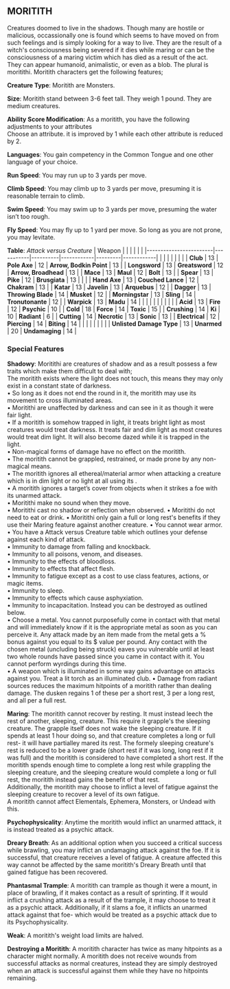 ## MORITITH
Creatures doomed to live in the shadows. Though many are hostile or malicious, occassionally one is found which seems to have moved on from such feelings and is simply looking for a way to live. They are the result of a witch's consciousness being severed if it dies while maring or can be the consciousness of a maring victim which has died as a result of the act. They can appear humanoid, animalistic, or even as a blob. The plural is moritithi. Moritith characters get the following features;

**Creature Type**: Moritith are Monsters.

**Size**: Moritith stand between 3-6 feet tall. They weigh 1 pound. They are medium creatures.

**Ability Score Modification**: As a moritith, you have the following adjustments to your attributes  
Choose an attribute. it is improved by 1 while each other attribute is reduced by 2.

**Languages**: You gain competency in the Common Tongue and one other language of your choice.

**Run Speed**: You may run up to 3 yards per move.

**Climb Speed**: You may climb up to 3 yards per move, presuming it is reasonable terrain to climb.

**Swim Speed**: You may swim up to 3 yards per move, presuming the water isn’t too rough.

**Fly Speed**: You may fly up to 1 yard per move. So long as you are not prone, you may levitate.

**Table**: *Attack versus Creature*
| Weapon                 |          |            |         |            |         |
|------------------------|-----------|----------|------------|---------|------------|
|                        |          |            |         |            |         |
| **Club**                   | 13   | **Pole Axe** | 12     | **Arrow, Bodkin Point**    | 13    |
| **Longsword**              | 13    | **Greatsword** | 12     | **Arrow, Broadhead**    | 13    |
| **Mace**                   | 13    | **Maul** | 12     | **Bolt** | 13    |
| **Spear**                  | 13     | **Pike** | 12     | **Brusgiata** | 13     |  |     |
| **Hand Axe**               | 13     | **Couched Lance** | 12     | **Chakram** | 13    |
| **Katar**                  | 13     | **Javelin** | 13    | **Arquebus** | 12    |
| **Dagger**                 | 13     | **Throwing Blade** | 14  | **Musket** | 12    |
| **Morningstar**            | 13     | **Sling** | 14    | **Tronutonante** | 12    |
| **Warpick**                | 13     | **Madu** | 14  |  |     |
|                        |           |          |            |         |            |
| **Acid**                   | 13     | **Fire** | 12     | **Psychic** | 10     |
| **Cold**                   | 18     | **Force** | 14     | **Toxic**  | 15     |
| **Crushing**               | 14     | **Ki** | 10   | **Radiant** | 6     |
| **Cutting**                | 14     | **Necrotic** | 13     | **Sonic** | 13    |
| **Electrical**             | 12     | **Piercing** | 14     | **Biting** | 14    |
|                        |           |          |            |         |            |
| **Unlisted Damage Type** | 13 | **Unarmed** | 20  | **Undamaging** | 14 |

### Special Features

**Shadowy**: Moritithi are creatures of shadow and as a result possess a few traits which make them difficult to deal with;    
The moritith exists where the light does not touch, this means they may only exist in a constant state of darkness.  
 • So long as it does not end the round in it, the moritith may use its movement to cross illuminated areas.  
 • Moritithi are unaffected by darkness and can see in it as though it were fair light.  
 • If a moritith is somehow trapped in light, it treats bright light as most creatures would treat darkness. It treats fair and dim light as most creatures would treat dim light. It will also become dazed while it is trapped in the light.   
 • Non-magical forms of damage have no effect on the moritith.  
 • The moritith cannot be grappled, restrained, or made prone by any non-magical means.  
 • The moritith ignores all ethereal/material armor when attacking a creature which is in dim light or no light at all using its .  
 • A moritith ignores a target’s cover from objects when it strikes a foe with its unarmed attack.  
 • Moritithi make no sound when they move.  
 • Moritithi cast no shadow or reflection when observed.
 • Moritithi do not need to eat or drink.
 • Moritithi only gain a full or long rest's benefits if they use their Maring feature against another creature.
 • You cannot wear armor.  
 • You have a Attack versus Creature table which outlines your defense against each kind of attack.  
 • Immunity to damage from falling and knockback.  
 • Immunity to all poisons, venom, and diseases.  
 • Immunity to the effects of bloodloss.  
 • Immunity to effects that affect flesh.  
 • Immunity to fatigue except as a cost to use class features, actions, or magic items.  
 • Immunity to sleep.  
 • Immunity to effects which cause asphyxiation.  
 • Immunity to incapacitation. Instead you can be destroyed as outlined below.  
 • Choose a metal. You cannot purposefully come in contact with that metal and will immediately know if it is the appropriate metal as soon as you can perceive it. Any attack made by an item made from the metal gets a % bonus against you equal to its $ value per pound. Any contact with the chosen metal (uncluding being struck) eaves you vulnerable until at least two whole rounds have passed since you came in contact with it. You cannot perform wyrdings during this time.  
 • A weapon which is illuminated in some way gains advantage on attacks against you. Treat a lit torch as an illuminated club.
 • Damage from radiant sources reduces the maximum hitpoints of a moritith rather than dealing damage. The dusken regains 1 of these per a short rest, 3 per a long rest, and all per a full rest. 

**Maring**: The moritith cannot recover by resting. It must instead leech the rest of another, sleeping, creature. This require it grapple's the sleeping creature. The grapple itself does not wake the sleeping creature. If it spends at least 1 hour doing so, and that creature completes a long or full rest- it will have partialley mared its rest. The formely sleeping creature's rest is reduced to be a lower grade (short rest if it was long, long rest if it was full) and the moritith is considered to have completed a short rest. If the moritith spends enough time to complete a long rest while grappling the sleeping creature, and the sleeping creature would complete a long or full rest, the moritith instead gains the benefit of that rest.  
Additionally, the moritith may choose to inflict a level of fatigue against the sleeping creature to recover a level of its own fatigue.  
A moritith cannot affect Elementals, Ephemera, Monsters, or Undead with this.

**Psychophysicality**: Anytime the moritith would inflict an unarmed atttack, it is instead treated as a psychic attack.

**Dreary Breath**: As an additional option when you succeed a critical success while brawling, you may inflict an undamaging attack against the foe. If it is successful, that creature receives a level of fatigue. A creature affected this way cannot be affected by the same moritith's Dreary Breath until that gained fatigue has been recovered.

**Phantasmal Trample**: A moritith can trample as though it were a mount, in place of brawling, if it makes contact as a result of sprinting. If it would inflict a crushing attack as a result of the trample, it may choose to treat it as a psychic attack. Additionally, if it slams a foe, it inflicts an unarmed attack against that foe- which would be treated as a psychic attack due to its Psychophysicality.

**Weak**: A moritith's weight load limits are halved.

**Destroying a Moritith**: A moritith character has twice as many hitpoints as a character might normally. A moritith does not receive wounds from successful attacks as normal creatures, instead they are simply destroyed when an attack is successful against them while they have no hitpoints remaining.
